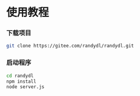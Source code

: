 # 使用教程

### 下载项目

```bash
git clone https://gitee.com/randydl/randydl.git
```

### 启动程序

```bash
cd randydl
npm install
node server.js
```
